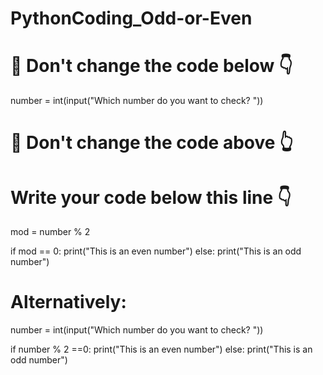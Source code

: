 # PythonCoding_Odd-or-Even

# 🚨 Don't change the code below 👇
number = int(input("Which number do you want to check? "))
# 🚨 Don't change the code above 👆

# Write your code below this line 👇

mod = number % 2

if mod == 0:
    print("This is an even number")
else:
    print("This is an odd number")
    
# Alternatively:

number = int(input("Which number do you want to check? "))

if number % 2 ==0:
   print("This is an even number")
else:
   print("This is an odd number")
